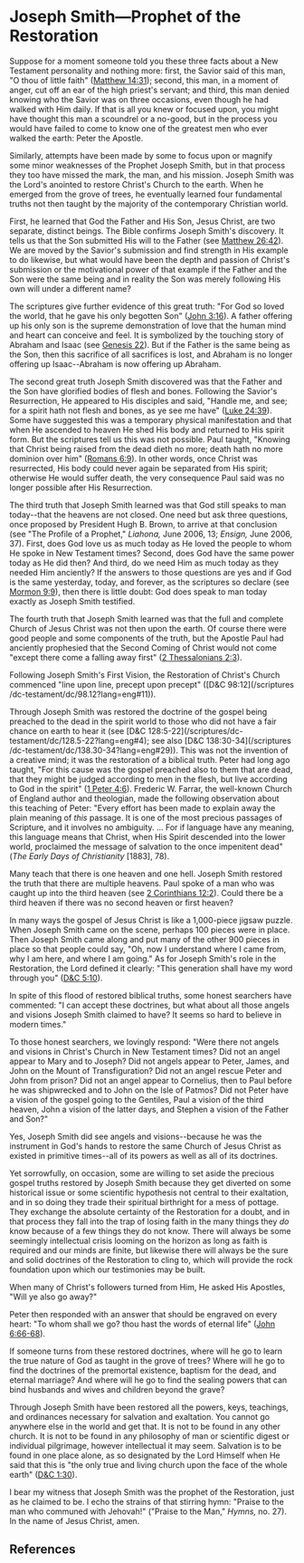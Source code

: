 # Joseph Smith—Prophet of the Restoration

Suppose for a moment someone told you these three facts about a New Testament
personality and nothing more: first, the Savior said of this man, "O thou of
little faith" ([Matthew 14:31](/scriptures/nt/matt/14.31?lang=eng#30));
second, this man, in a moment of anger, cut off an ear of the high priest's
servant; and third, this man denied knowing who the Savior was on three
occasions, even though he had walked with Him daily. If that is all you knew
or focused upon, you might have thought this man a scoundrel or a no-good, but
in the process you would have failed to come to know one of the greatest men
who ever walked the earth: Peter the Apostle.

Similarly, attempts have been made by some to focus upon or magnify some minor
weaknesses of the Prophet Joseph Smith, but in that process they too have
missed the mark, the man, and his mission. Joseph Smith was the Lord's
anointed to restore Christ's Church to the earth. When he emerged from the
grove of trees, he eventually learned four fundamental truths not then taught
by the majority of the contemporary Christian world.

First, he learned that God the Father and His Son, Jesus Christ, are two
separate, distinct beings. The Bible confirms Joseph Smith's discovery. It
tells us that the Son submitted His will to the Father (see [Matthew
26:42](/scriptures/nt/matt/26.42?lang=eng#41)). We are moved by the Savior's
submission and find strength in His example to do likewise, but what would
have been the depth and passion of Christ's submission or the motivational
power of that example if the Father and the Son were the same being and in
reality the Son was merely following His own will under a different name?

The scriptures give further evidence of this great truth: "For God so loved
the world, that he gave his only begotten Son" ([John
3:16](/scriptures/nt/john/3.16?lang=eng#15)). A father offering up his only
son is the supreme demonstration of love that the human mind and heart can
conceive and feel. It is symbolized by the touching story of Abraham and Isaac
(see [Genesis 22](/scriptures/ot/gen/22?lang=eng)). But if the Father is the
same being as the Son, then this sacrifice of all sacrifices is lost, and
Abraham is no longer offering up Isaac--Abraham is now offering up Abraham.

The second great truth Joseph Smith discovered was that the Father and the Son
have glorified bodies of flesh and bones. Following the Savior's Resurrection,
He appeared to His disciples and said, "Handle me, and see; for a spirit hath
not flesh and bones, as ye see me have" ([Luke
24:39](/scriptures/nt/luke/24.39?lang=eng#38)). Some have suggested this was a
temporary physical manifestation and that when He ascended to heaven He shed
His body and returned to His spirit form. But the scriptures tell us this was
not possible. Paul taught, "Knowing that Christ being raised from the dead
dieth no more; death hath no more dominion over him" ([Romans
6:9](/scriptures/nt/rom/6.9?lang=eng#8)). In other words, once Christ was
resurrected, His body could never again be separated from His spirit;
otherwise He would suffer death, the very consequence Paul said was no longer
possible after His Resurrection.

The third truth that Joseph Smith learned was that God still speaks to man
today--that the heavens are not closed. One need but ask three questions, once
proposed by President Hugh B. Brown, to arrive at that conclusion (see "The
Profile of a Prophet," _Liahona,_ June 2006, 13; _Ensign,_ June 2006, 37).
First, does God love us as much today as He loved the people to whom He spoke
in New Testament times? Second, does God have the same power today as He did
then? And third, do we need Him as much today as they needed Him anciently? If
the answers to those questions are yes and if God is the same yesterday,
today, and forever, as the scriptures so declare (see [Mormon
9:9](/scriptures/bofm/morm/9.9?lang=eng#8)), then there is little doubt: God
does speak to man today exactly as Joseph Smith testified.

The fourth truth that Joseph Smith learned was that the full and complete
Church of Jesus Christ was not then upon the earth. Of course there were good
people and some components of the truth, but the Apostle Paul had anciently
prophesied that the Second Coming of Christ would not come "except there come
a falling away first" ([2 Thessalonians
2:3](/scriptures/nt/2-thes/2.3?lang=eng#2)).

Following Joseph Smith's First Vision, the Restoration of Christ's Church
commenced "line upon line, precept upon precept" ([D&amp;C 98:12](/scriptures
/dc-testament/dc/98.12?lang=eng#11)).

Through Joseph Smith was restored the doctrine of the gospel being preached to
the dead in the spirit world to those who did not have a fair chance on earth
to hear it (see [D&amp;C 128:5-22](/scriptures/dc-
testament/dc/128.5-22?lang=eng#4); see also [D&amp;C 138:30-34](/scriptures
/dc-testament/dc/138.30-34?lang=eng#29)). This was not the invention of a
creative mind; it was the restoration of a biblical truth. Peter had long ago
taught, "For this cause was the gospel preached also to them that are dead,
that they might be judged according to men in the flesh, but live according to
God in the spirit" ([1 Peter 4:6](/scriptures/nt/1-pet/4.6?lang=eng#5)).
Frederic W. Farrar, the well-known Church of England author and theologian,
made the following observation about this teaching of Peter: "Every effort has
been made to explain away the plain meaning of _this_ passage. It is one of
the most precious passages of Scripture, and it involves no ambiguity. ... For
if language have any meaning, this language means that Christ, when His Spirit
descended into the lower world, proclaimed the message of salvation to the
once impenitent dead" (_The Early Days of Christianity_ [1883], 78).

Many teach that there is one heaven and one hell. Joseph Smith restored the
truth that there are multiple heavens. Paul spoke of a man who was caught up
into the third heaven (see [2 Corinthians
12:2](/scriptures/nt/2-cor/12.2?lang=eng#1)). Could there be a third heaven if
there was no second heaven or first heaven?

In many ways the gospel of Jesus Christ is like a 1,000-piece jigsaw puzzle.
When Joseph Smith came on the scene, perhaps 100 pieces were in place. Then
Joseph Smith came along and put many of the other 900 pieces in place so that
people could say, "Oh, now I understand where I came from, why I am here, and
where I am going." As for Joseph Smith's role in the Restoration, the Lord
defined it clearly: "This generation shall have my word through you" ([D&amp;C
5:10](/scriptures/dc-testament/dc/5.10?lang=eng#9)).

In spite of this flood of restored biblical truths, some honest searchers have
commented: "I can accept these doctrines, but what about all those angels and
visions Joseph Smith claimed to have? It seems so hard to believe in modern
times."

To those honest searchers, we lovingly respond: "Were there not angels and
visions in Christ's Church in New Testament times? Did not an angel appear to
Mary and to Joseph? Did not angels appear to Peter, James, and John on the
Mount of Transfiguration? Did not an angel rescue Peter and John from prison?
Did not an angel appear to Cornelius, then to Paul before he was shipwrecked
and to John on the Isle of Patmos? Did not Peter have a vision of the gospel
going to the Gentiles, Paul a vision of the third heaven, John a vision of the
latter days, and Stephen a vision of the Father and Son?"

Yes, Joseph Smith did see angels and visions--because he was the instrument in
God's hands to restore the same Church of Jesus Christ as existed in primitive
times--all of its powers as well as all of its doctrines.

Yet sorrowfully, on occasion, some are willing to set aside the precious
gospel truths restored by Joseph Smith because they get diverted on some
historical issue or some scientific hypothesis not central to their
exaltation, and in so doing they trade their spiritual birthright for a mess
of pottage. They exchange the absolute certainty of the Restoration for a
doubt, and in that process they fall into the trap of losing faith in the many
things they _do_ know because of a few things they do not know. There will
always be some seemingly intellectual crisis looming on the horizon as long as
faith is required and our minds are finite, but likewise there will always be
the sure and solid doctrines of the Restoration to cling to, which will
provide the rock foundation upon which our testimonies may be built.

When many of Christ's followers turned from Him, He asked His Apostles, "Will
ye also go away?"

Peter then responded with an answer that should be engraved on every heart:
"To whom shall we go? thou hast the words of eternal life" ([John
6:66-68](/scriptures/nt/john/6.66-68?lang=eng#65)).

If someone turns from these restored doctrines, where will he go to learn the
true nature of God as taught in the grove of trees? Where will he go to find
the doctrines of the premortal existence, baptism for the dead, and eternal
marriage? And where will he go to find the sealing powers that can bind
husbands and wives and children beyond the grave?

Through Joseph Smith have been restored all the powers, keys, teachings, and
ordinances necessary for salvation and exaltation. You cannot go anywhere else
in the world and get that. It is not to be found in any other church. It is
not to be found in any philosophy of man or scientific digest or individual
pilgrimage, however intellectual it may seem. Salvation is to be found in one
place alone, as so designated by the Lord Himself when He said that this is
"the only true and living church upon the face of the whole earth" ([D&amp;C
1:30](/scriptures/dc-testament/dc/1.30?lang=eng#29)).

I bear my witness that Joseph Smith was the prophet of the Restoration, just
as he claimed to be. I echo the strains of that stirring hymn: "Praise to the
man who communed with Jehovah!" ("Praise to the Man," _Hymns,_ no. 27). In the
name of Jesus Christ, amen.

## References


